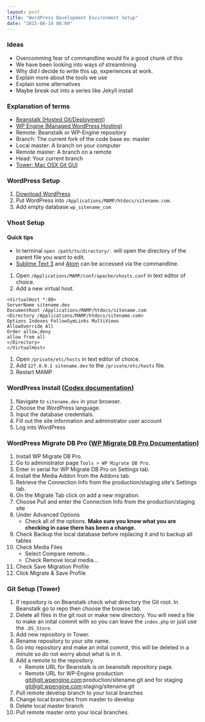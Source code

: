 ```yaml
---
layout: post
title: "WordPress Development Environment Setup"
date: "2015-08-14 08:09"
---
```

### Ideas
- Overcomming fear of commandline would fix a good chunk of this
- We have been looking into ways of streamlining
- Why did I decide to write this up, experiences at work.
- Explain more about the tools we use
- Explain some alternatives
- Maybe break out into a series like Jekyll install

### Explanation of terms
- [Beanstalk (Hosted Git/Deployment)](http://beanstalkapp.com/)
- [WP Engine (Managed WordPress Hosting)](http://wpengine.com/)
- Remote: Beanstalk or WP-Engine repository
- Branch: The current fork of the code base ex: master
- Local master: A branch on your computer
- Remote master: A branch on a remote
- Head: Your current branch
- [Tower: Mac OSX Git GUI](http://www.git-tower.com/)

### WordPress Setup
1. [Download WordPress](https://wordpress.org/latest.zip)
1. Put WordPress into `/Applications/MAMP/htdocs/sitename.com`.
1. Add empty database `wp_sitename_com`

### Vhost Setup
#### Quick tips
- In terminal `open /path/to/directory/.` will open the directory of the parent file you want to edit.
- [Sublime Text 3](https://www.sublimetext.com/docs/3/osx_command_line.html) and [Atom](https://atom.io/docs/v0.186.0/getting-started#working-with-files) can be accessed via the commandline.


1. Open `/Applications/MAMP/conf/apache/vhosts.conf` in text editor of choice.
1. Add a new virtual host.
```
<VirtualHost *:80>
ServerName sitename.dev
DocumentRoot /Applications/MAMP/htdocs/sitename.com
<Directory /Applications/MAMP/htdocs/sitename.com>
Options Indexes FollowSymLinks MultiViews
AllowOverride All
Order allow,deny
allow from all
</Directory>
</VirtualHost>
```
1. Open `/private/etc/hosts` in text editor of choice.
1. Add `127.0.0.1 sitename.dev` to the `/private/etc/hosts` file.
1. Restart MAMP

### WordPress Install ([Codex documentation](https://codex.wordpress.org/Installing_WordPress))
1. Navigate to `sitename.dev` in your browser.
1. Choose the WordPress language.
1. Input the database credentials.
1. Fill out the site information and adminstrator user account
1. Log into WordPress

### WordPress Migrate DB Pro ([WP Migrate DB Pro Documentation](https://deliciousbrains.com/wp-migrate-db-pro/docs/))
1. Install WP Migrate DB Pro.
1. Go to administrator page `Tools > WP Migrate DB Pro`.
1. Enter in serial for WP Migrate DB Pro on Settings tab.
1. Install the Media Addon from the Addons tab.
1. Retrieve the Connection Info from the production/staging site's Settings tab.
1. On the Migrate Tab click on add a new migration.
1. Choose Pull and enter the Connection Info from the production/staging site
1. Under Advanced Options
	- Check all of the options. **Make sure you know what you are checking in case there has been a change.**
1. Check Backup the local database before replacing it and to backup all tables
1. Check Media Files
	- Select Compare remote...
	- Check Remove local media...
1. Check Save Migration Profile
1. Click Migrate & Save Profile

### Git Setup (Tower)
1. If repository is on Beanstalk check what directory the Git root. In Beanstalk go to repo then choose the browse tab.
1. Delete all files in the git root or make new directory. You will need a file to make an inital commit with so you can leave the `index.php` or just use the `.DS_Store`.
1. Add new repository in Tower.
1. Rename repository to your site name.
1. Go into repository and make an inital commit, this will be deleted in a minute so do not worry about what is in it.
1. Add a remote to the repository.
	- Remote URL for Beanstalk is on beanstalk repository page.
	- Remote URL for WP-Engine production git@git.wpengine.com:production/sitename.git and for staging git@git.wpengine.com:staging/sitename.git
1. Pull remote develop branch to your local branches
1. Change local branches from master to develop
1. Delete local master branch
1. Pull remote master onto your local branches.